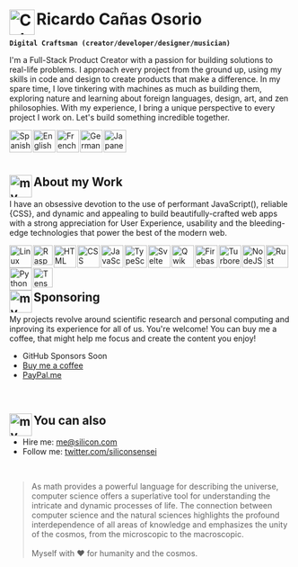 # <img align="left" alt="Colombia" width="45px" src="https://api.iconify.design/twemoji/flag-colombia.svg" /> Ricardo Cañas Osorio

**`Digital Craftsman (creator/developer/designer/musician)`**

I'm a Full-Stack Product Creator with a passion for building solutions to real-life problems. I approach every project from the ground up, using my skills in code and design to create products that make a difference. In my spare time, I love tinkering with machines as much as building them, exploring nature and learning about foreign languages, design, art, and zen philosophies. With my experience, I bring a unique perspective to every project I work on. Let's build something incredible together.

<img align="left" alt="Spanish" width="40px" style="margin-right:2px;" src="https://api.iconify.design/twemoji/flag-spain.svg" />
<img align="left" alt="English" width="40px" style="margin-right:2px;" src="https://api.iconify.design/twemoji/flag-united-kingdom.svg" />
<img align="left" alt="French" width="40px" style="margin-right:2px;" src="https://api.iconify.design/twemoji/flag-france.svg" />
<img align="left" alt="German" width="40px" style="margin-right:2px;" src="https://api.iconify.design/twemoji/flag-germany.svg" />
<img align="left" alt="Japanese" width="40px" style="margin-right:2px;" src="https://api.iconify.design/twemoji/flag-japan.svg" />

<br><br><br>

## <img align="left" alt="my-work" width="40px" src="https://api.iconify.design/emojione-v1/old-personal-computer.svg" /> About my Work

I have an obsessive devotion to the use of performant JavaScript(), reliable {CSS}, and dynamic and appealing <HTML> to build beautifully-crafted web apps with a strong appreciation for User Experience, usability and the bleeding-edge technologies that power the best of the modern web.

<img align="left" alt="Linux" width="40px" style="margin-right:2px;" src="https://api.iconify.design/logos/linux-tux.svg" />
<img align="left" alt="RaspberryPi" width="35px" style="margin-right:2px;" src="https://api.iconify.design/logos/raspberry-pi.svg"/>
<img align="left" alt="HTML" width="40px" style="margin-right:2px;" src="https://api.iconify.design/vscode-icons/file-type-html.svg" />
<img align="left" alt="CSS" width="40px" style="margin-right:2px;" src="https://api.iconify.design/vscode-icons/file-type-css.svg" />
<img align="left" alt="JavaScript" width="40px" style="margin-right:2px;" src="https://api.iconify.design/vscode-icons/file-type-js-official.svg" />
<img align="left" alt="TypeScript" width="40px" style="margin-right:2px;" src="https://api.iconify.design/vscode-icons/file-type-typescript-official.svg" />
<img align="left" alt="Svelte" width="40px" style="margin-right:2px;" src="https://api.iconify.design/vscode-icons/file-type-svelte.svg" />
<img align="left" alt="Qwik" width="40px" style="margin-right:2px;" src="https://api.iconify.design/logos/qwik.svg" />
<img align="left" alt="Firebase" width="40px" style="margin-right:2px;" src="https://api.iconify.design/vscode-icons/file-type-firebase.svg"/>
<img align="left" alt="Turborepo" width="40px" style="margin-right:2px;" src="https://api.iconify.design/vscode-icons/file-type-turbo.svg"/>
<img align="left" alt="NodeJS" width="40px" style="margin-right:2px;" src="https://api.iconify.design/vscode-icons/file-type-node.svg" />
<img align="left" alt="Rust" width="40px" style="margin-right:2px;" src="https://api.iconify.design/vscode-icons/file-type-rust.svg" />
<img align="left" alt="Python" width="40px" style="margin-right:2px;" src="https://api.iconify.design/vscode-icons/file-type-python.svg" />
<img align="left" alt="TensorFlow" width="35px" style="margin-right:2px;" src="https://api.iconify.design/logos/tensorflow.svg"/>

<br><br><br>

## <img align="left" alt="my-work" width="40px" src="https://api.iconify.design/openmoji/roasted-coffee-bean.svg" /> Sponsoring

My projects revolve around scientific research and personal computing and inproving its experience for all of us. You're welcome! You can buy me a coffee, that might help me focus and create the content you enjoy!

- GitHub Sponsors Soon
- [Buy me a coffee](https://www.buymeacoffee.com/)
- [PayPal.me](https://www.paypal.com/paypalme)
  
<br>
  
## <img align="left" alt="my-work" width="40px" src="https://api.iconify.design/twemoji/handshake-light-skin-tone.svg" /> You can also

- Hire me: me@silicon.com
- Follow me: [twitter.com/siliconsensei](https://twitter.com/siliconsensei)
  
<br>

> As math provides a powerful language for describing the universe, computer science offers a superlative tool for understanding the intricate and dynamic processes of life. The connection between computer science and the natural sciences highlights the profound interdependence of all areas of knowledge and emphasizes the unity of the cosmos, from the microscopic to the macroscopic.
> <br><br>
> Myself with ❤️ for humanity and the cosmos.
